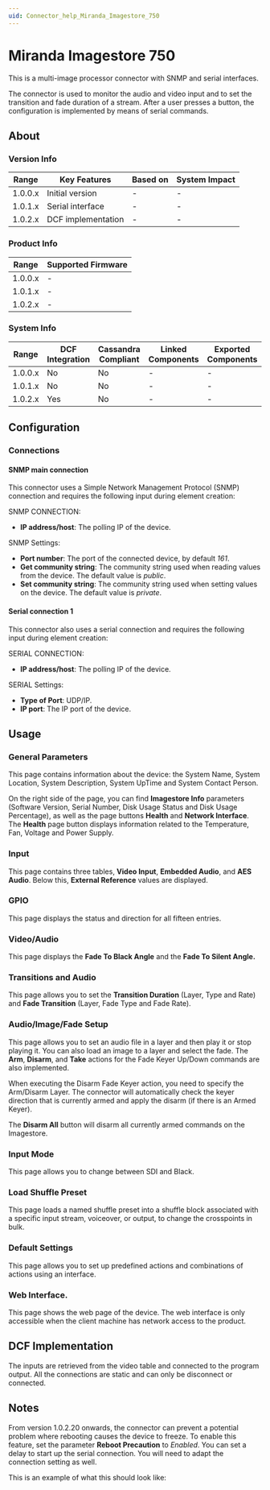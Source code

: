 ```yaml
---
uid: Connector_help_Miranda_Imagestore_750
---
```


# Miranda Imagestore 750

This is a multi-image processor connector with SNMP and serial interfaces.

The connector is used to monitor the audio and video input and to set the transition and fade duration of a stream. After a user presses a button, the configuration is implemented by means of serial commands.

## About

### Version Info

| **Range** | **Key Features**   | **Based on** | **System Impact** |
|-----------|--------------------|--------------|-------------------|
| 1.0.0.x   | Initial version    | \-           | \-                |
| 1.0.1.x   | Serial interface   | \-           | \-                |
| 1.0.2.x   | DCF implementation | \-           | \-                |

### Product Info

| **Range** | **Supported Firmware** |
|-----------|------------------------|
| 1.0.0.x   | \-                     |
| 1.0.1.x   | \-                     |
| 1.0.2.x   | \-                     |

### System Info

| **Range** | **DCF Integration** | **Cassandra Compliant** | **Linked Components** | **Exported Components** |
|-----------|---------------------|-------------------------|-----------------------|-------------------------|
| 1.0.0.x   | No                  | No                      | \-                    | \-                      |
| 1.0.1.x   | No                  | No                      | \-                    | \-                      |
| 1.0.2.x   | Yes                 | No                      | \-                    | \-                      |

## Configuration

### Connections

#### SNMP main connection

This connector uses a Simple Network Management Protocol (SNMP) connection and requires the following input during element creation:

SNMP CONNECTION:

- **IP address/host**: The polling IP of the device.

SNMP Settings:

- **Port number**: The port of the connected device, by default *161*.
- **Get community string**: The community string used when reading values from the device. The default value is *public*.
- **Set community string**: The community string used when setting values on the device. The default value is *private*.

#### Serial connection 1

This connector also uses a serial connection and requires the following input during element creation:

SERIAL CONNECTION:

- **IP address/host**: The polling IP of the device.

SERIAL Settings:

- **Type of Port**: UDP/IP.
- **IP port**: The IP port of the device.

## Usage

### General Parameters

This page contains information about the device: the System Name, System Location, System Description, System UpTime and System Contact Person.

On the right side of the page, you can find **Imagestore Info** parameters (Software Version, Serial Number, Disk Usage Status and Disk Usage Percentage), as well as the page buttons **Health** and **Network Interface**. The **Health** page button displays information related to the Temperature, Fan, Voltage and Power Supply.

### Input

This page contains three tables, **Video Input**, **Embedded Audio**, and **AES Audio**. Below this, **External Reference** values are displayed.

### GPIO

This page displays the status and direction for all fifteen entries.

### Video/Audio

This page displays the **Fade To Black Angle** and the **Fade To Silent Angle.**

### Transitions and Audio

This page allows you to set the **Transition Duration** (Layer, Type and Rate) and **Fade Transition** (Layer, Fade Type and Fade Rate).

### Audio/Image/Fade Setup

This page allows you to set an audio file in a layer and then play it or stop playing it. You can also load an image to a layer and select the fade. The **Arm**, **Disarm**, and **Take** actions for the Fade Keyer Up/Down commands are also implemented.

When executing the Disarm Fade Keyer action, you need to specify the Arm/Disarm Layer. The connector will automatically check the keyer direction that is currently armed and apply the disarm (if there is an Armed Keyer).

The **Disarm All** button will disarm all currently armed commands on the Imagestore.

### Input Mode

This page allows you to change between SDI and Black.

### Load Shuffle Preset

This page loads a named shuffle preset into a shuffle block associated with a specific input stream, voiceover, or output, to change the crosspoints in bulk.

### Default Settings

This page allows you to set up predefined actions and combinations of actions using an interface.

### Web Interface.

This page shows the web page of the device. The web interface is only accessible when the client machine has network access to the product.

## DCF Implementation

The inputs are retrieved from the video table and connected to the program output. All the connections are static and can only be disconnect or connected.

## Notes

From version 1.0.2.20 onwards, the connector can prevent a potential problem where rebooting causes the device to freeze. To enable this feature, set the parameter **Reboot Precaution** to *Enabled*. You can set a delay to start up the serial connection. You will need to adapt the connection setting as well.

This is an example of what this should look like:
